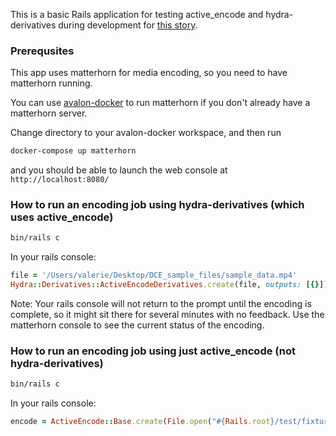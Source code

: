 This is a basic Rails application for testing active\_encode and hydra-derivatives during development for
[this story](https://github.com/avalonmediasystem/avalon/issues/1785).

### Prerequsites

This app uses matterhorn for media encoding, so you need to have matterhorn running.

You can use [avalon-docker](https://github.com/avalonmediasystem/avalon-docker) to run matterhorn if you don't already have a matterhorn server.

Change directory to your avalon-docker workspace, and then run

```bash
docker-compose up matterhorn
```

and you should be able to launch the web console at `http://localhost:8080/`


### How to run an encoding job using hydra-derivatives (which uses active\_encode)

```bash
bin/rails c
```

In your rails console:

```ruby
file = '/Users/valerie/Desktop/DCE_sample_files/sample_data.mp4'
Hydra::Derivatives::ActiveEncodeDerivatives.create(file, outputs: [{}])
```

Note: Your rails console will not return to the prompt until the encoding is complete, so it might sit there for several minutes with no feedback.  Use the matterhorn console to see the current status of the encoding.

### How to run an encoding job using just active\_encode (not hydra-derivatives)

```bash
bin/rails c
```

In your rails console:

```ruby
encode = ActiveEncode::Base.create(File.open("#{Rails.root}/test/fixtures/sample.mp4"))
```
